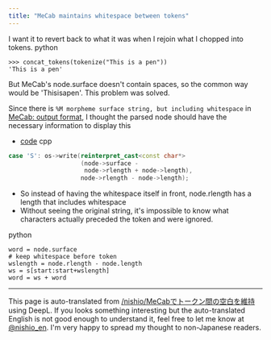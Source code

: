 ```yaml
---
title: "MeCab maintains whitespace between tokens"
---
```


I want it to revert back to what it was when I rejoin what I chopped into tokens.
python

```
>>> concat_tokens(tokenize("This is a pen"))
'This is a pen'
```

But MeCab's node.surface doesn't contain spaces, so the common way would be 'Thisisapen'.
This problem was solved.

Since there is `%M morpheme surface string, but including whitespace` in [MeCab: output format](https://taku910.github.io/mecab/format.html), I thought the parsed node should have the necessary information to display this
- [code](https://github.com/taku910/mecab/blob/3a07c4eefaffb4e7a0690a7f4e5e0263d3ddb8a3/mecab/src/writer.cpp#L280)
cpp

```cpp
case 'S': os->write(reinterpret_cast<const char*>
                    (node->surface -
                     node->rlength + node->length),
                    node->rlength - node->length);
```

- So instead of having the whitespace itself in front, node.rlength has a length that includes whitespace
- Without seeing the original string, it's impossible to know what characters actually preceded the token and were ignored.

python

```
word = node.surface
# keep whitespace before token
wslength = node.rlength - node.length
ws = s[start:start+wslength]
word = ws + word
```


---
This page is auto-translated from [/nishio/MeCabでトークン間の空白を維持](https://scrapbox.io/nishio/MeCabでトークン間の空白を維持) using DeepL. If you looks something interesting but the auto-translated English is not good enough to understand it, feel free to let me know at [@nishio_en](https://twitter.com/nishio_en). I'm very happy to spread my thought to non-Japanese readers.